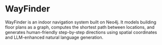 # WayFinder
WayFinder is an indoor navigation system built on Neo4j. It models building floor plans as a graph, computes the shortest path between locations, and generates human-friendly step-by-step directions using spatial coordinates and LLM-enhanced natural language generation.
